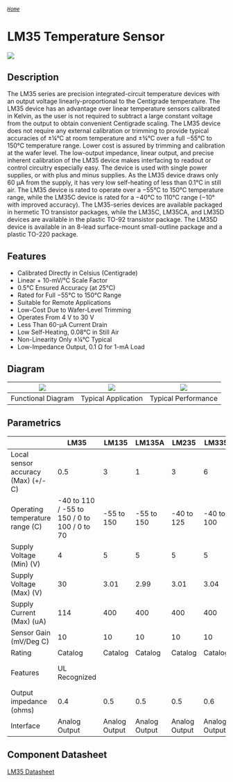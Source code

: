 ###### [`Home`](https://mohanadsinan.github.io/IoT-Based-Healthcare-System/)

# LM35 Temperature Sensor
![](https://i.imgur.com/Za57ybm.png)

## Description
The LM35 series are precision integrated-circuit temperature devices with an output voltage linearly-proportional to the Centigrade temperature. The LM35 device has an advantage over	linear temperature sensors calibrated in Kelvin, as the user is not required to subtract a large	constant voltage from the output to obtain convenient Centigrade scaling. The LM35 device does not	require any external calibration or trimming to provide typical accuracies of ±¼°C at room	temperature and ±¾°C over a full −55°C to 150°C temperature range. Lower cost is assured by	trimming and calibration at the wafer level. The low-output impedance, linear output, and precise inherent calibration of the LM35 device makes interfacing to readout or control circuitry	especially easy. The device is used with single power supplies, or with plus and minus supplies. As	the LM35 device draws only 60 µA from the supply, it has very low self-heating of less than 0.1°C	in still air. The LM35 device is rated to operate over a −55°C to 150°C temperature range, while	the LM35C device is rated for a −40°C to 110°C range (−10° with improved accuracy). The LM35-series	devices are available packaged in hermetic TO transistor packages, while the LM35C, LM35CA, and	LM35D devices are available in the plastic TO-92 transistor package. The LM35D device is available	in an 8-lead surface-mount small-outline package and a plastic TO-220 package.

## Features
- Calibrated Directly in Celsius (Centigrade)
- Linear + 10-mV/°C Scale Factor
- 0.5°C Ensured Accuracy (at	25°C)
- Rated for Full −55°C to 150°C Range
- Suitable for Remote Applications
- Low-Cost	Due to Wafer-Level Trimming
- Operates From 4 V to 30 V
- Less	Than 60-µA Current Drain
- Low Self-Heating, 0.08°C in Still	Air
- Non-Linearity Only ±¼°C Typical
- Low-Impedance Output,	0.1 Ω for 1-mA Load

## Diagram
| ![](http://www.ti.com/ds_dgm/images/fbd_snis159h.gif) | ![](http://www.ti.com/diagrams/custom_diagram_3_LM35.gif) | ![](http://www.ti.com/diagrams/custom_diagram_4_LM35.gif) |
| :---: | :---: | :---: |
| Functional Diagram | Typical Application | Typical Performance |

## Parametrics
|   | LM35 | LM135 | LM135A | LM235 | LM335 | TMP235 |
| --- | --- | --- | --- | --- | --- | --- |
| Local sensor accuracy (Max) (+/- C) | 0.5 | 3 | 1 | 3 | 6 | 1 |
| Operating temperature range (C) | -40 to 110 / -55 to 150 / 0 to 100 / 0 to 70 | -55 to 150 | -55 to 150 | -40 to 125 | -40 to 100 | -40 to 150 |
| Supply Voltage (Min) (V) | 4 | 5 | 5 | 5 | 5 | 2.3 |
| Supply Voltage (Max) (V) | 30 | 3.01 | 2.99 | 3.01 | 3.04 | 5.5 |
| Supply Current (Max) (uA) | 114 | 400 | 400 | 400 | 400 | 12 |
| Sensor Gain (mV/Deg C) | 10 | 10 | 10 | 10 | 10 | 10 |
| Rating | Catalog | 	Catalog | 	Catalog | 	Catalog | 	Catalog | 	Catalog |
| Features | UL Recognized |   |   |   |   | Industry standard pinout   |
| Output impedance (ohms) | 0.4 | 0.5 | 0.5 | 0.5 | 0.6 | 20 |
| Interface | Analog Output | Analog Output | Analog Output | Analog Output | Analog Output | Analog Output |

## Component Datasheet
[LM35 Datasheet](LM35.pdf)
